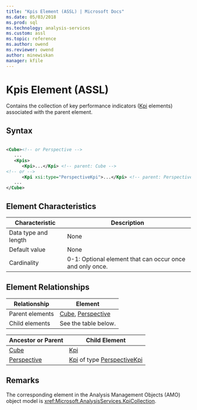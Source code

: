 ```yaml
---
title: "Kpis Element (ASSL) | Microsoft Docs"
ms.date: 05/03/2018
ms.prod: sql
ms.technology: analysis-services
ms.custom: assl
ms.topic: reference
ms.author: owend
ms.reviewer: owend
author: minewiskan
manager: kfile
---
```

# Kpis Element (ASSL)

  Contains the collection of key performance indicators ([Kpi](objects/kpi-element-assl.md) elements) associated with the parent element.  
  
## Syntax  
  
```xml  
  
<Cube><!-- or Perspective -->  
   ...  
   <Kpis>  
      <Kpi>...</Kpi> <!-- parent: Cube -->  
<!-- or -->  
      <Kpi xsi:type="PerspectiveKpi">...</Kpi> <!-- parent: Perspective -->  
   ...  
</Cube>  
```  
  
## Element Characteristics  
  
|Characteristic|Description|  
|--------------------|-----------------|  
|Data type and length|None|  
|Default value|None|  
|Cardinality|0-1: Optional element that can occur once and only once.|  
  
## Element Relationships  
  
|Relationship|Element|  
|------------------|-------------|  
|Parent elements|[Cube](objects/cube-element-assl.md), [Perspective](objects/perspective-element-assl.md)|  
|Child elements|See the table below.|  
  
|Ancestor or Parent|Child Element|  
|------------------------|-------------------|  
|[Cube](objects/cube-element-assl.md)|[Kpi](objects/kpi-element-assl.md)|  
|[Perspective](objects/perspective-element-assl.md)|[Kpi](objects/kpi-element-assl.md) of type [PerspectiveKpi](data-type/perspectivekpi-data-type-assl.md)|  
  
## Remarks  
 The corresponding element in the Analysis Management Objects (AMO) object model is <xref:Microsoft.AnalysisServices.KpiCollection>.  
